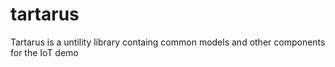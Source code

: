 # tartarus
Tartarus is a untility library containg common models and other components for the IoT demo
